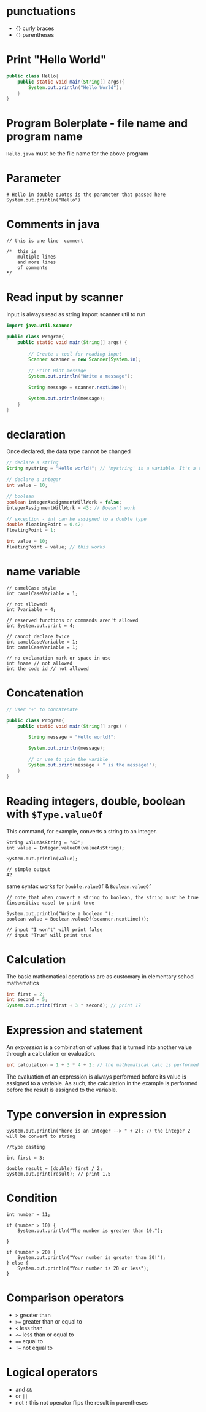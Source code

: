 # punctuations
- `{}` curly braces
- `()` parentheses

# Print "Hello World"
```java
public class Hello{
    public static void main(String[] args){
        System.out.println("Hello World");
    }
}
```

# Program Bolerplate - file name and program name

`Hello.java` must be the file name for the above program

# Parameter

```
# Hello in double quotes is the parameter that passed here
System.out.println("Hello")
```

# Comments in java
```
// this is one line  comment

/*  this is
    multiple lines
    and more lines
    of comments
*/
```

# Read input by scanner
Input is always read as string
Import scanner util to run
```java
import java.util.Scanner

public class Program{
    public static void main(String[] args) {
        
        // Create a tool for reading input
        Scanner scanner = new Scanner(System.in);

        // Print Hint message
        System.out.println("Write a message");

        String message = scanner.nextLine();

        System.out.println(message);
    }
}
```

# declaration
Once declared, the data type cannot be changed
```java
// declare a string
String mystring = "Hello world!"; // 'mystring' is a variable. It's a container.

// declare a integar
int value = 10;

// boolean
boolean integerAssignmentWillWork = false;
integerAssignmentWillWork = 43; // Doesn't work

// exception - int can be assigned to a double type
double floatingPoint = 0.42;
floatingPoint = 1;

int value = 10;
floatingPoint = value; // this works
```

# name variable
```
// camelCase style
int camelCaseVariable = 1;

// not allowed!
int 7variable = 4; 

// reserved functions or commands aren't allowed
int System.out.print = 4;

// cannot declare twice
int camelCaseVariable = 1;
int camelCaseVariable = 1;

// no exclamation mark or space in use
int !name // not allowed
int the code id // not allowed
```

# Concatenation
```java
// User "+" to concatenate

public class Program{
    public static void main(String[] args) (

        String message = "Hello world!";

        System.out.println(message);

        // or use to join the varible
        System.out.print(message + " is the message!");
    )
}
```

# Reading integers, double, boolean with `$Type.valueOf`
This command, for example, converts a string to an integer.
```
String valueAsString = "42";
int value = Integer.valueOf(valueAsString);

System.out.println(value);

// simple output
42
```
same syntax works for `Double.valueOf` & `Boolean.valueOf`
```
// note that when convert a string to boolean, the string must be true (insensitive case) to print true

System.out.println("Write a boolean ");
boolean value = Boolean.valueOf(scanner.nextLine());

// input "I won't" will print false
// input "True" will print true
```

# Calculation
The basic mathematical operations are as customary in elementary school mathematics
```java
int first = 2;
int second = 5;
System.out.print(first + 3 * second); // print 17
```

# Expression and statement
An *expression* is a combination of values that is turned into another value through a calculation or evaluation. 

```java
int calculation = 1 + 3 * 4 + 2; // the mathematical calc is performed first
```

The evaluation of an expression is always performed before its value is assigned to a variable. As such, the calculation in the example is performed before the result is assigned to the variable.

# Type conversion in expression
```
System.out.println("here is an integer --> " + 2); // the integer 2 will be convert to string 

//type casting

int first = 3;

double result = (double) first / 2;
System.out.print(result); // print 1.5
```

# Condition
```
int number = 11;

if (number > 10) {
    System.out.println("The number is greater than 10.");
    
}

if (number > 20) {
    System.out.println("Your number is greater than 20!");
} else {
    System.out.println("Your number is 20 or less");
}
```

# Comparison operators

- `>` greater than
- `>=` greater than or equal to
- `<` less than
- `<=` less than or equal to
- `==` equal to
- `!=` not equal to

# Logical operators
- and `&&`
- or `||`
- not `!` this not operator flips the result in parentheses
